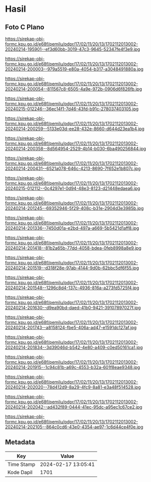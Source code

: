 # Hasil

## Foto C Plano

https://sirekap-obj-formc.kpu.go.id/e68f/pemilu/pdpr/17/02/11/20/13/1702112013002-20240214-195901--ef3d60bb-3019-47c3-9645-52347fe4f3e9.jpg

https://sirekap-obj-formc.kpu.go.id/e68f/pemilu/pdpr/17/02/11/20/13/1702112013002-20240214-200003--979a5519-e80a-4054-b317-a3048491880a.jpg

https://sirekap-obj-formc.kpu.go.id/e68f/pemilu/pdpr/17/02/11/20/13/1702112013002-20240214-200054--811567c8-6505-4a9e-972b-0906d6f826fb.jpg

https://sirekap-obj-formc.kpu.go.id/e68f/pemilu/pdpr/17/02/11/20/13/1702112013002-20240215-012246--36ec14f1-7d46-43fd-b91c-278037403105.jpg

https://sirekap-obj-formc.kpu.go.id/e68f/pemilu/pdpr/17/02/11/20/13/1702112013002-20240214-200259--5133e03d-ee28-432e-8660-d644d23ea1b4.jpg

https://sirekap-obj-formc.kpu.go.id/e68f/pemilu/pdpr/17/02/11/20/13/1702112013002-20240214-200358--8d564954-2529-4b14-b030-6ba490256844.jpg

https://sirekap-obj-formc.kpu.go.id/e68f/pemilu/pdpr/17/02/11/20/13/1702112013002-20240214-200431--6521a078-646c-4213-8690-7f652e1b807c.jpg

https://sirekap-obj-formc.kpu.go.id/e68f/pemilu/pdpr/17/02/11/20/13/1702112013002-20240215-012112--0c4297e1-0d94-48e3-8123-d21448edaea6.jpg

https://sirekap-obj-formc.kpu.go.id/e68f/pemilu/pdpr/17/02/11/20/13/1702112013002-20240214-201245--69352946-5f29-408c-b31e-2904d3e3985b.jpg

https://sirekap-obj-formc.kpu.go.id/e68f/pemilu/pdpr/17/02/11/20/13/1702112013002-20240214-201336--7450d01a-e2bd-497a-a669-5b5421d1aff8.jpg

https://sirekap-obj-formc.kpu.go.id/e68f/pemilu/pdpr/17/02/11/20/13/1702112013002-20240214-201418--81b2a65b-77dd-4058-bdea-0feb8998a8e9.jpg

https://sirekap-obj-formc.kpu.go.id/e68f/pemilu/pdpr/17/02/11/20/13/1702112013002-20240214-201519--d318f28e-97ab-4144-9d0b-62bbc5df6f55.jpg

https://sirekap-obj-formc.kpu.go.id/e68f/pemilu/pdpr/17/02/11/20/13/1702112013002-20240214-201548--1296c8d4-137c-4936-816a-a273fd5725f4.jpg

https://sirekap-obj-formc.kpu.go.id/e68f/pemilu/pdpr/17/02/11/20/13/1702112013002-20240214-201630--d9ea90bd-daed-41b0-9421-39107897027f.jpg

https://sirekap-obj-formc.kpu.go.id/e68f/pemilu/pdpr/17/02/11/20/13/1702112013002-20240214-201743--a8158124-fbe5-406a-ad47-e1591dc127af.jpg

https://sirekap-obj-formc.kpu.go.id/e68f/pemilu/pdpr/17/02/11/20/13/1702112013002-20240214-201834--3d39046d-b542-4e80-a409-c0ed50161ca1.jpg

https://sirekap-obj-formc.kpu.go.id/e68f/pemilu/pdpr/17/02/11/20/13/1702112013002-20240214-201915--1c94c81b-a69c-4553-b32a-601f8eae9348.jpg

https://sirekap-obj-formc.kpu.go.id/e68f/pemilu/pdpr/17/02/11/20/13/1702112013002-20240214-202020--78d412d9-8a29-4fc9-8a81-e3a48f514528.jpg

https://sirekap-obj-formc.kpu.go.id/e68f/pemilu/pdpr/17/02/11/20/13/1702112013002-20240214-202042--ad432f89-0444-41ec-95dc-a95ec1c67ce2.jpg

https://sirekap-obj-formc.kpu.go.id/e68f/pemilu/pdpr/17/02/11/20/13/1702112013002-20240214-202105--864c0cd6-43e0-4354-ae97-1c6d44ce4f0e.jpg


## Metadata

| Key        | Value               |
| ---------- | ------------------- |
| Time Stamp | 2024-02-17 13:05:41 |
| Kode Dapil | 1701                |



